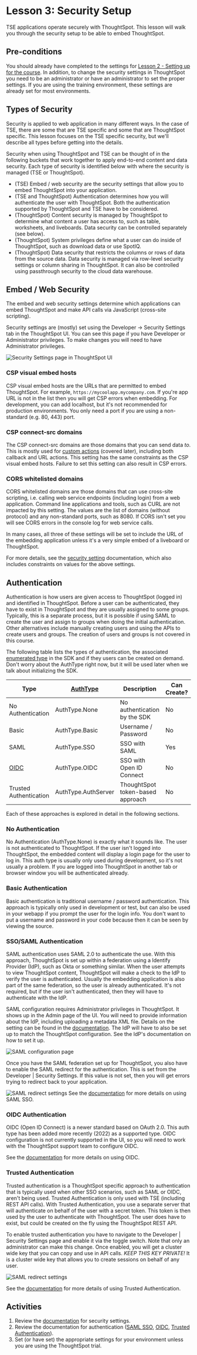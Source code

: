# Lesson 3: Security Setup

TSE applications operate securely with ThoughtSpot.  This lesson will walk you through the security setup to be able to embed ThoughtSpot. 

## Pre-conditions

You should already have completed to the settings for [Lesson 2 - Setting up for the course](/lesson-02-setting-up/README-02.md).  In addition, to change the security settings in ThoughtSpot you need to be an administrator or have an administrator to set the proper settings.  If you are using the training environment, these settings are already set for most environments.

## Types of Security

Security is applied to web application in many different ways.  In the case of TSE, there are some that are TSE specific and some that are ThoughtSpot specific.  This lesson focuses on the TSE specific security, but we'll describe all types before getting into the details.

Security when using ThoughtSpot and TSE can be thought of in the following buckets that work together to apply end-to-end content and data security.  Each type of security is identified below with where the security is managed (TSE or ThoughtSpot).  

* (TSE) Embed / web security are the security settings that allow you to embed ThoughtSpot into your application.
* (TSE and ThoughtSpot) Authentication determines how you will authenticate the user with ThoughtSpot.  Both the authentication supported by ThoughtSpot and TSE have to be considered.
* (ThoughtSpot) Content security is managed by ThoughtSpot to determine what content a user has access to, such as table, worksheets, and liveboards.  Data security can be controlled separately (see below).
* (ThoughtSpot) System privileges define what a user can do inside of ThoughtSpot, such as download data or use SpotIQ.
* (ThoughtSpot) Data security that restricts the columns or rows of data from the source data.  Data security is managed via row-level security settings or column sharing in ThoughtSpot.  It can also be controlled using passthrough security to the cloud data warehouse.

## Embed / Web Security

The embed and web security settings determine which applications can embed ThoughtSpot and make API calls via JavaScript (cross-site scripting).  

Security settings are (mostly) set using the Developer -> Security Settings tab in the ThoughtSpot UI.  You can see this page if you have Developer or Administrator privileges.  To make changes you will need to have Administrator privileges.  

![Security Settings page in ThoughtSpot UI](images/security-settings.png)

### CSP visual embed hosts

CSP visual embed hosts are the URLs that are permitted to embed ThoughtSpot.  For example, `https://mycoolapp.mycompany.com`.  If you're app URL is not in the list then you will get CSP errors when embedding.  For development, you can add localhost, but it's not recommended for production environments.  You only need a port if you are using a non-standard (e.g. 80, 443) port.  

### CSP connect-src domains

The CSP connect-src domains are those domains that you can send data _to_.  This is mostly used for [custom actions](https://developers.thoughtspot.com/docs/?pageid=customize-actions) (covered later), including both callback and URL actions.  This setting has the same constraints as the CSP visual embed hosts.  Failure to set this setting can also result in CSP errors.

### CORS whitelisted domains

CORS whitelisted domains are those domains that can use cross-site scripting, i.e. calling web service endpoints (including login) from a web application.  Command line applications and tools, such as CURL are not impacted by this setting.  The values are the list of domains (without protocol) and any non-standard ports, such as 8080.  If CORS isn't set you will see CORS errors in the console log for web service calls.

In many cases, all three of these settings will be set to include the URL of the embedding application unless it's a very simple embed of a liveboard or ThoughtSpot.  

For more details, see the [security setting](https://developers.thoughtspot.com/docs/?pageid=security-settings) documentation, which also includes constraints on values for the above settings.  

## Authentication

Authentication is how users are given access to ThoughtSpot (logged in) and identified in ThoughtSpot.  Before a user can be authenticated, they have to exist in ThoughtSpot and they are usually assigned to some groups.  Typically, this is a separate process, but it is possible if using SAML to create the user and assign to groups when doing the initial authentication.  Other alternatives include manually creating users and using the APIs to create users and groups.  The creation of users and groups is not covered in this course.  

The following table lists the types of authentication, the associated [enumerated type](https://developers.thoughtspot.com/docs/typedoc/enums/AuthType.html) in the SDK and if they users can be created on demand.  Don't worry about the AuthType right now, but it will be used later when we talk about initializing the SDK.

| Type                                | [AuthType](https://developers.thoughtspot.com/docs/typedoc/enums/AuthType.html) | Description                      | Can Create? |
|-------------------------------------|---------------------------------------------------------------------------------|----------------------------------|-------------|
| No Authentication                   | AuthType.None                                                                   | No authentication by the SDK     | No          |
| Basic                               | AuthType.Basic                                                                  | Username / Password              | No          |
| SAML                                | AuthType.SSO                                                                    | SSO with SAML                    | Yes         |
| [OIDC](https://openid.net/connect/) | AuthType.OIDC                                                                   | SSO with Open ID Connect         | No          |
| Trusted Authentication              | AuthType.AuthServer                                                             | ThoughtSpot token-based approach | No          |

Each of these approaches is explored in detail in the following sections.

### No Authentication

No Authentication (AuthType.None) is exactly what it sounds like.  The user is not authenticated to ThoughtSpot.  If the user isn't logged into ThoughtSpot, the embedded content will display a login page for the user to log in.  This auth type is usually only used during development, so it's not usually a problem.  If you are logged into ThoughtSpot in another tab or browser window you will be authenticated already.   

### Basic Authentication

Basic authentication is traditional username / password authentication.  This approach is typically only used in development or test, but can also be used in your webapp if you prompt the user for the login info.  You don't want to put a username and password in your code because then it can be seen by viewing the source.  

### SSO/SAML Authentication

SAML authentication uses SAML 2.0 to authenticate the use.  With this approach, ThoughtSpot is set up within a federation using a Identify Provider (IdP), such as Okta or something similar.  When the user attempts to view ThoughtSpot content, ThoughtSpot will make a check to the IdP to verify the user is authenticated.  Usually the embedding application is also part of the same federation, so the user is already authenticated.  It's not required, but if the user isn't authenticated, then they will have to authenticate with the IdP. 

SAML configuration requires Administrator privileges in ThoughtSpot.  It shows up in the Admin page of the UI.  You will need to provide information about the IdP, including uploading a metadata XML file.  Details on the setting can be found in the [documentation](https://developers.thoughtspot.com/docs/?pageid=saml-sso).  The IdP will have to also be set up to match the ThoughtSpot configuration.  See the IdP's documentation on how to set it up.

![SAML configuration page](images/saml-configuration.png)

Once you have the SAML federation set up for ThoughtSpot, you also have to enable the SAML redirect for the authentication.  This is set from the Developer | Security Settings.  If this value is not set, then you will get errors trying to redirect back to your application.  

![SAML redirect settings](images/saml-trusted-auth-config.png)
See the [documentation](https://developers.thoughtspot.com/docs/?pageid=saml-sso) for more details on using SAML SSO.

### OIDC Authentication

OIDC (Open ID Connect) is a newer standard based on OAuth 2.0.  This auth type has been added more recently (2022) as a supported type.  OIDC configuration is not currently supported in the UI, so you will need to work with the ThoughtSpot support team to configure OIDC.  

See the [documentation](https://developers.thoughtspot.com/docs/?pageid=oidc-auth) for more details on using OIDC.

### Trusted Authentication

Trusted authentication is a ThoughtSpot specific approach to authentication that is typically used when other SSO scenarios, such as SAML or OIDC, aren't being used.  Trusted Authentication is only used with TSE (including REST API calls).  With Trusted Authentication, you use a separate server that will authenticate on behalf of the user with a secret token.  This token is then used by the user to authenticate with ThoughtSpot.  The user does have to exist, but could be created on the fly using the ThoughtSpot REST API.  

To enable trusted authentication you have to navigate to the Developer | Security Settings page and enable it via the toggle switch.  Note that only an administrator can make this change.  Once enabled, you will get a cluster wide key that you can copy and use in API calls.  *_KEEP THIS KEY PRIVATE!_*  It is a cluster wide key that allows you to create sessions on behalf of any user.

![SAML redirect settings](images/saml-trusted-auth-config.png)

See the [documentation](https://developers.thoughtspot.com/docs/?pageid=trusted-auth) for more details of using Trusted Authentication.

## Activities

1. Review the [documentation](https://developers.thoughtspot.com/docs/?pageid=security-settings) for security settings.
2. Review the documentation for authentication ([SAML SSO](https://developers.thoughtspot.com/docs/?pageid=saml-sso), [OIDC](https://developers.thoughtspot.com/docs/?pageid=oidc-auth), [Trusted Authentication](https://developers.thoughtspot.com/docs/?pageid=trusted-auth)).
3. Set (or have set) the appropriate settings for your environment unless you are using the ThoughtSpot trial.
